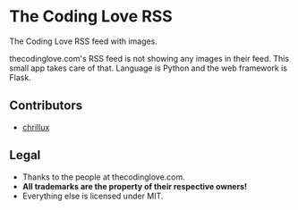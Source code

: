 # The Coding Love RSS
The Coding Love RSS feed with images.

thecodinglove.com's RSS feed is not showing any images in their feed. This
small app takes care of that. Language is Python and the web framework is Flask.

## Contributors
* [chrillux](https://github.com/chrillux)

## Legal

* Thanks to the people at thecodinglove.com.
* __All trademarks are the property of their respective owners!__
* Everything else is licensed under MIT.

